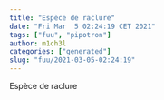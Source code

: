 ```yaml
---
title: "Espèce de raclure"
date: "Fri Mar  5 02:24:19 CET 2021"
tags: ["fuu", "pipotron"]
author: m1ch3l
categories: ["generated"]
slug: "fuu/2021-03-05-02:24:19"
---
```


Espèce de raclure
